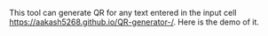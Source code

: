 This tool can generate QR for any text entered in the input cell 
https://aakash5268.github.io/QR-generator-/. Here is the demo of it.
